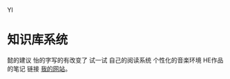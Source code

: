 YI
# 知识库系统
懿的建议
怡的字写的有改变了
试一试
自己的阅读系统
个性化的音楽环境
HE作品的笔记
链接 [我的网站]([http://qyih.ysepan.com/](http://nineteen.ysepan.com/))。
